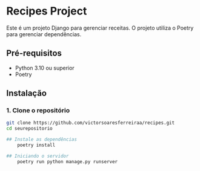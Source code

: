 # Recipes Project

Este é um projeto Django para gerenciar receitas. O projeto utiliza o Poetry para gerenciar dependências.

## Pré-requisitos

- Python 3.10 ou superior
- Poetry

## Instalação

### 1. Clone o repositório

```sh
git clone https://github.com/victorsoaresferreiraa/recipes.git
cd seurepositorio

## Instale as dependências
    poetry install

## Iniciando o servidor 
    poetry run python manage.py runserver 